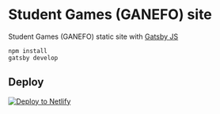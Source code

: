 # Student Games (GANEFO) site
Student Games (GANEFO) static site with [Gatsby JS](https://www.gatsbyjs.org/)



```
npm install
gatsby develop
```

## Deploy

[![Deploy to Netlify](https://www.netlify.com/img/deploy/button.svg)](https://app.netlify.com/start/deploy?repository=https://github.com/gatsbyjs/gatsby-starter-default)
